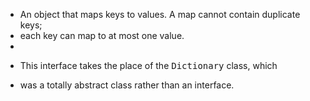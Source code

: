  * An object that maps keys to values.  A map cannot contain duplicate keys;
 * each key can map to at most one value.
 *
 * <p>This interface takes the place of the <tt>Dictionary</tt> class, which
 * was a totally abstract class rather than an interface.